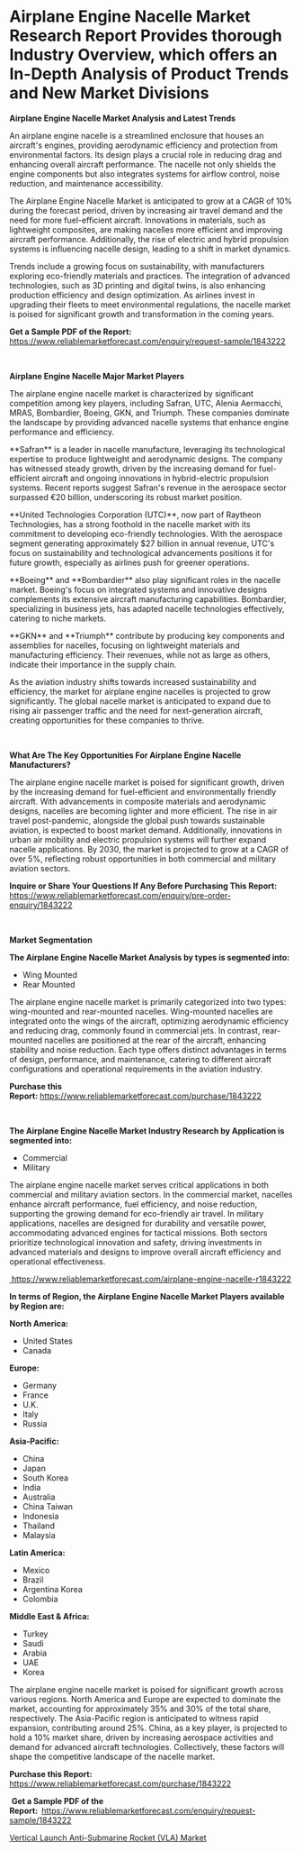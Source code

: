 <p><h1>Airplane Engine Nacelle Market Research Report Provides thorough Industry Overview, which offers an In-Depth Analysis of Product Trends and New Market Divisions</h1></p><p><strong>Airplane Engine Nacelle Market Analysis and Latest Trends</strong></p>
<p><p>An airplane engine nacelle is a streamlined enclosure that houses an aircraft's engines, providing aerodynamic efficiency and protection from environmental factors. Its design plays a crucial role in reducing drag and enhancing overall aircraft performance. The nacelle not only shields the engine components but also integrates systems for airflow control, noise reduction, and maintenance accessibility.</p><p>The Airplane Engine Nacelle Market is anticipated to grow at a CAGR of 10% during the forecast period, driven by increasing air travel demand and the need for more fuel-efficient aircraft. Innovations in materials, such as lightweight composites, are making nacelles more efficient and improving aircraft performance. Additionally, the rise of electric and hybrid propulsion systems is influencing nacelle design, leading to a shift in market dynamics. </p><p>Trends include a growing focus on sustainability, with manufacturers exploring eco-friendly materials and practices. The integration of advanced technologies, such as 3D printing and digital twins, is also enhancing production efficiency and design optimization. As airlines invest in upgrading their fleets to meet environmental regulations, the nacelle market is poised for significant growth and transformation in the coming years.</p></p>
<p><strong>Get a Sample PDF of the Report:&nbsp;</strong> <a href="https://www.reliablemarketforecast.com/enquiry/request-sample/1843222?utm_campaign=3203&utm_medium=2&utm_source=Github&utm_content=ia&utm_term=12042025&utm_id=airplane-engine-nacelle">https://www.reliablemarketforecast.com/enquiry/request-sample/1843222</a></p>
<p>&nbsp;</p>
<p><strong>Airplane Engine Nacelle Major Market Players</strong></p>
<p><p>The airplane engine nacelle market is characterized by significant competition among key players, including Safran, UTC, Alenia Aermacchi, MRAS, Bombardier, Boeing, GKN, and Triumph. These companies dominate the landscape by providing advanced nacelle systems that enhance engine performance and efficiency.</p><p>**Safran** is a leader in nacelle manufacture, leveraging its technological expertise to produce lightweight and aerodynamic designs. The company has witnessed steady growth, driven by the increasing demand for fuel-efficient aircraft and ongoing innovations in hybrid-electric propulsion systems. Recent reports suggest Safran's revenue in the aerospace sector surpassed €20 billion, underscoring its robust market position.</p><p>**United Technologies Corporation (UTC)**, now part of Raytheon Technologies, has a strong foothold in the nacelle market with its commitment to developing eco-friendly technologies. With the aerospace segment generating approximately $27 billion in annual revenue, UTC's focus on sustainability and technological advancements positions it for future growth, especially as airlines push for greener operations.</p><p>**Boeing** and **Bombardier** also play significant roles in the nacelle market. Boeing's focus on integrated systems and innovative designs complements its extensive aircraft manufacturing capabilities. Bombardier, specializing in business jets, has adapted nacelle technologies effectively, catering to niche markets.</p><p>**GKN** and **Triumph** contribute by producing key components and assemblies for nacelles, focusing on lightweight materials and manufacturing efficiency. Their revenues, while not as large as others, indicate their importance in the supply chain.</p><p>As the aviation industry shifts towards increased sustainability and efficiency, the market for airplane engine nacelles is projected to grow significantly. The global nacelle market is anticipated to expand due to rising air passenger traffic and the need for next-generation aircraft, creating opportunities for these companies to thrive.</p></p>
<p>&nbsp;</p>
<p><strong>What Are The Key Opportunities For Airplane Engine Nacelle Manufacturers?</strong></p>
<p><p>The airplane engine nacelle market is poised for significant growth, driven by the increasing demand for fuel-efficient and environmentally friendly aircraft. With advancements in composite materials and aerodynamic designs, nacelles are becoming lighter and more efficient. The rise in air travel post-pandemic, alongside the global push towards sustainable aviation, is expected to boost market demand. Additionally, innovations in urban air mobility and electric propulsion systems will further expand nacelle applications. By 2030, the market is projected to grow at a CAGR of over 5%, reflecting robust opportunities in both commercial and military aviation sectors.</p></p>
<p><strong>Inquire or Share Your Questions If Any Before Purchasing This Report:</strong> <a href="https://www.reliablemarketforecast.com/enquiry/pre-order-enquiry/1843222?utm_campaign=3203&utm_medium=2&utm_source=Github&utm_content=ia&utm_term=12042025&utm_id=airplane-engine-nacelle">https://www.reliablemarketforecast.com/enquiry/pre-order-enquiry/1843222</a></p>
<p>&nbsp;</p>
<p><strong>Market Segmentation</strong></p>
<p><strong>The Airplane Engine Nacelle Market Analysis by types is segmented into:</strong></p>
<p><ul><li>Wing Mounted</li><li>Rear Mounted</li></ul></p>
<p><p>The airplane engine nacelle market is primarily categorized into two types: wing-mounted and rear-mounted nacelles. Wing-mounted nacelles are integrated onto the wings of the aircraft, optimizing aerodynamic efficiency and reducing drag, commonly found in commercial jets. In contrast, rear-mounted nacelles are positioned at the rear of the aircraft, enhancing stability and noise reduction. Each type offers distinct advantages in terms of design, performance, and maintenance, catering to different aircraft configurations and operational requirements in the aviation industry.</p></p>
<p><strong>Purchase this Report:&nbsp;</strong><a href="https://www.reliablemarketforecast.com/purchase/1843222?utm_campaign=3203&utm_medium=2&utm_source=Github&utm_content=ia&utm_term=12042025&utm_id=airplane-engine-nacelle">https://www.reliablemarketforecast.com/purchase/1843222</a></p>
<p>&nbsp;</p>
<p><strong>The Airplane Engine Nacelle Market Industry Research by Application is segmented into:</strong></p>
<p><ul><li>Commercial</li><li>Military</li></ul></p>
<p><p>The airplane engine nacelle market serves critical applications in both commercial and military aviation sectors. In the commercial market, nacelles enhance aircraft performance, fuel efficiency, and noise reduction, supporting the growing demand for eco-friendly air travel. In military applications, nacelles are designed for durability and versatile power, accommodating advanced engines for tactical missions. Both sectors prioritize technological innovation and safety, driving investments in advanced materials and designs to improve overall aircraft efficiency and operational effectiveness.</p></p>
<p><a href="https://www.reliablemarketforecast.com/airplane-engine-nacelle-r1843222?utm_campaign=3203&utm_medium=2&utm_source=Github&utm_content=ia&utm_term=12042025&utm_id=airplane-engine-nacelle">&nbsp;https://www.reliablemarketforecast.com/airplane-engine-nacelle-r1843222</a></p>
<p><strong>In terms of Region, the Airplane Engine Nacelle Market Players available by Region are:</strong></p>
<p>
    <p> <strong> North America: </strong>
        <ul>
            <li>United States</li>
            <li>Canada</li>
        </ul>
        </p> 
    <p> <strong> Europe: </strong>
        <ul>
            <li>Germany</li>
            <li>France</li>
            <li>U.K.</li>
            <li>Italy</li>
            <li>Russia</li>
        </ul>
        </p> 
    <p> <strong> Asia-Pacific: </strong>
        <ul>
            <li>China</li>
            <li>Japan</li>
            <li>South Korea</li>
            <li>India</li>
            <li>Australia</li>
            <li>China Taiwan</li>
            <li>Indonesia</li>
            <li>Thailand</li>
            <li>Malaysia</li>
        </ul>
        </p> 
    <p> <strong> Latin America: </strong>
        <ul>
            <li>Mexico</li>
            <li>Brazil</li>
            <li>Argentina Korea</li>
            <li>Colombia</li>
        </ul>
        </p> 
    <p> <strong> Middle East & Africa: </strong>
        <ul>
            <li>Turkey</li>
            <li>Saudi</li>
            <li>Arabia</li>
            <li>UAE</li>
            <li>Korea</li>
        </ul>
    </p>
    </p>
<p><p>The airplane engine nacelle market is poised for significant growth across various regions. North America and Europe are expected to dominate the market, accounting for approximately 35% and 30% of the total share, respectively. The Asia-Pacific region is anticipated to witness rapid expansion, contributing around 25%. China, as a key player, is projected to hold a 10% market share, driven by increasing aerospace activities and demand for advanced aircraft technologies. Collectively, these factors will shape the competitive landscape of the nacelle market.</p></p>
<p><strong>Purchase this Report: </strong><a href="https://www.reliablemarketforecast.com/purchase/1843222?utm_campaign=3203&utm_medium=2&utm_source=Github&utm_content=ia&utm_term=12042025&utm_id=airplane-engine-nacelle">https://www.reliablemarketforecast.com/purchase/1843222</a></p>
<p>&nbsp;<strong>Get a Sample PDF of the Report:&nbsp;&nbsp;</strong><a href="https://www.reliablemarketforecast.com/enquiry/request-sample/1843222?utm_campaign=3203&utm_medium=2&utm_source=Github&utm_content=ia&utm_term=12042025&utm_id=airplane-engine-nacelle">https://www.reliablemarketforecast.com/enquiry/request-sample/1843222</a></p>
<p><strong></strong></p>
<p><p><a href="https://github.com/huelarnzeba29/Market-Research-Report-List-1/blob/main/vertical-launch-anti-submarine-rocket-vla-market.md?utm_campaign=3203&utm_medium=2&utm_source=Github&utm_content=ia&utm_term=12042025&utm_id=airplane-engine-nacelle">Vertical Launch Anti-Submarine Rocket (VLA) Market</a></p></p>